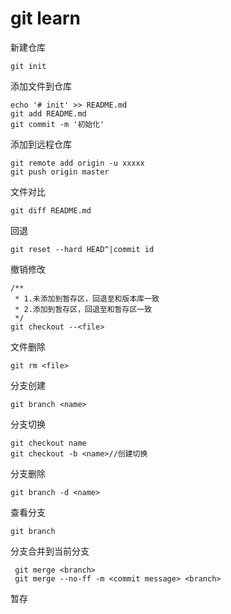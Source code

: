 # git learn


新建仓库
```
git init
```
添加文件到仓库
```
echo '# init' >> README.md
git add README.md
git commit -m '初始化'
```

添加到远程仓库

```
git remote add origin -u xxxxx
git push origin master
```

文件对比
```
git diff README.md
```
回退

```
git reset --hard HEAD^|commit id
```

撤销修改

```git
/**
 * 1.未添加到暂存区，回退至和版本库一致
 * 2.添加到暂存区，回退至和暂存区一致
 */
git checkout --<file>
```
文件删除

```
git rm <file>
```
分支创建

```
git branch <name>
```
分支切换

```
git checkout name
git checkout -b <name>//创建切换
```

分支删除

```
git branch -d <name>
```
查看分支

```
git branch
```

分支合并到当前分支
```
 git merge <branch>
 git merge --no-ff -m <commit message> <branch>
```

暂存
